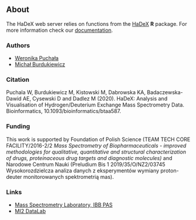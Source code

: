 ## About  

The HaDeX web server relies on functions from the [HaDeX](https://github.com/michbur/HaDeX) **R** package. For more information check our [documentation](https://hadexversum.github.io/HaDeX/). 

### Authors  

* [Weronika Puchała](https://github.com/werpuc)
* [Michał Burdukiewicz](https://www.researchgate.net/profile/Michal_Burdukiewicz)

### Citation

Puchala W, Burdukiewicz M, Kistowski M, Dabrowska KA, Badaczewska-Dawid AE, Cysewski D and Dadlez M (2020). HaDeX: Analysis and Visualisation of Hydrogen/Deuterium Exchange Mass Spectrometry Data. Bioinformatics, 10.1093/bioinformatics/btaa587.

### Funding  

This work is supported by Foundation of Polish Science (TEAM TECH CORE FACILITY/2016-2/2 *Mass Spectrometry of Biopharmaceuticals - improved methodologies for qualitative, quantitative and structural characterization of drugs, proteinaceous drug targets and diagnostic molecules)* and Narodowe Centrum Nauki (Preludium Bis 1 2019/35/O/NZ2/03745 Wysokorozdzielcza analiza danych z eksperymentów wymiany proton-deuter monitorowanych spektrometrią mas).

### Links

- [Mass Spectrometry Laboratory, IBB PAS](http://mslab-ibb.pl/en/)
- [MI2 DataLab](https://mi2-warsaw.github.io/)
